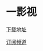 # 一影视

[下载地址](https://ghproxy.com/https://raw.githubusercontent.com/tv-player/js-source/share/2.0.3.apk)

[订阅频道](https://t.me/tvplayerBox)
